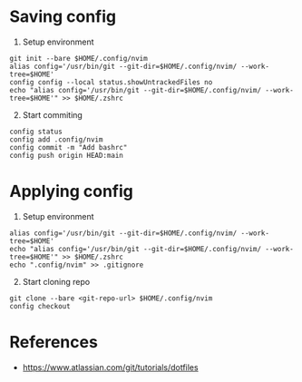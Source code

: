 # Saving config

1. Setup environment

```
git init --bare $HOME/.config/nvim
alias config='/usr/bin/git --git-dir=$HOME/.config/nvim/ --work-tree=$HOME'
config config --local status.showUntrackedFiles no
echo "alias config='/usr/bin/git --git-dir=$HOME/.config/nvim/ --work-tree=$HOME'" >> $HOME/.zshrc
```

2. Start commiting

```
config status
config add .config/nvim
config commit -m "Add bashrc"
config push origin HEAD:main
```

# Applying config

1. Setup environment

```
alias config='/usr/bin/git --git-dir=$HOME/.config/nvim/ --work-tree=$HOME'
echo "alias config='/usr/bin/git --git-dir=$HOME/.config/nvim/ --work-tree=$HOME'" >> $HOME/.zshrc
echo ".config/nvim" >> .gitignore
```

2. Start cloning repo

```
git clone --bare <git-repo-url> $HOME/.config/nvim
config checkout
```

# References

- <https://www.atlassian.com/git/tutorials/dotfiles>
